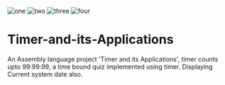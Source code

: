 ![one](https://user-images.githubusercontent.com/79749919/147816593-eb895926-55db-424a-b58d-244db6f1bcfb.PNG)
![two](https://user-images.githubusercontent.com/79749919/147816596-481c9dfe-e363-4b87-bcce-210910b6e71f.PNG)
![three](https://user-images.githubusercontent.com/79749919/147816594-66883870-419c-40ce-9e6a-f0602e829795.PNG)
![four](https://user-images.githubusercontent.com/79749919/147816589-5af26cee-e3c1-45bb-82a5-e6dedde89ca9.PNG)
# Timer-and-its-Applications
An Assembly language project 'Timer and its Applications', timer counts upto 99:99:99, a time bound quiz implemented using timer.
Displaying Current system date also.
